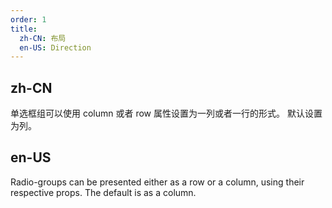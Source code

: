 ```yaml
---
order: 1
title:
  zh-CN: 布局
  en-US: Direction
---
```


## zh-CN

单选框组可以使用 column 或者 row 属性设置为一列或者一行的形式。 默认设置为列。

## en-US

Radio-groups can be presented either as a row or a column, using their respective props. The default is as a column.
